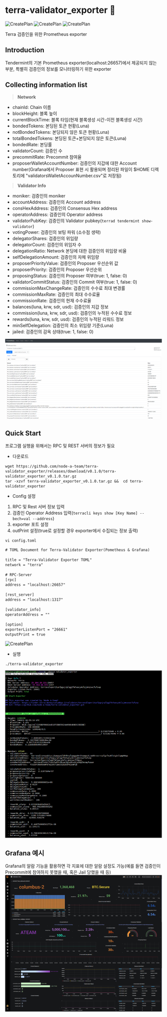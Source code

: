 # terra-validator_exporter :satellite:
![CreatePlan](https://img.shields.io/badge/relase-v0.1.0-red)
![CreatePlan](https://img.shields.io/badge/go-1.12.4%2B-blue)
![CreatePlan](https://img.shields.io/badge/license-Apache--2.0-green)

Terra 검증인을 위한 Prometheus exporter


## Introduction
Tendermint의 기본 Prometheus exporter(localhost:26657)에서 제공되지 않는 부분, 특별히 검증인의 정보를 모니터링하기 위한 exporter


## Collecting information list
> **Network**
- chainId: Chain 이름
- blockHeight: 블록 높이
- currentBlockTime: 블록 타임(현재 블록생성 시간-이전 블록생성 시간)
- bondedTokens: 본딩된 토큰 현황(Luna) 
- notBondedTokens: 본딩되지 않은 토큰 현황(Luna)
- totalBondedTokens: 본딩된 토큰+본딩되지 않은 토큰(Luna)
- bondedRate: 본딩률
- validatorCount: 검증인 수
- precommitRate: Precommit 참여율
- proposerWalletAccountNumber: 검증인의 지갑에 대한 Account number(Grafana에서 Proposer 표현 시 활용되며 정리된 파일이 $HOME 디렉토리에 "validatorsWalletAccounNumber.csv"로 저장됨)

> **Validator Info**
- moniker: 검증인의 moniker
- accountAddress: 검증인의 Account address
- consHexAddress: 검증인의 Consensus Hex address
- operatorAddress: 검증인의 Operator address
- validatorPubKey: 검증인의 Validator pubkey(```terrad tendermint show-validator```)
- votingPower: 검증인의 보팅 파워 (소수점 생략)
- delegatorShares: 검증인의 위임량
- delegatorCount: 검증인의 위임자 수
- delegationRatio: Network 본딩에 대한 검증인의 위임량 비율
- selfDelegationAmount: 검증인의 자체 위임량
- proposerPriorityValue: 검증인의 Proposer 우선순위 값
- proposerPriority: 검증인의 Proposer 우선순위
- proposingStatus: 검증인의 Proposer 여부(true: 1, false: 0)
- validatorCommitStatus: 검증인의 Commit 여부(true: 1, false: 0)
- commissionMaxChangeRate: 검증인의 수수료 최대 변경률
- commissionMaxRate: 검증인의 최대 수수료율
- commissionRate: 검증인의 현재 수수료율
- balances(luna, krw, sdr, usd): 검증인의 지갑 정보
- commission(luna, krw, sdr, usd): 검증인의 누적된 수수료 정보
- rewards(luna, krw, sdr, usd): 검증인의 누적된 리워드 정보
- minSelfDelegation: 검증인의 최소 위임량 기준(Luna)
- jailed: 검증인의 감옥 상태(true: 1, false: 0)

![CreatePlan](./example/monitoring_example(prometheus).png)


## Quick Start
프로그램 실행을 위해서는 RPC 및 REST 서버의 정보가 필요
- 다운로드
```
wget https://github.com/node-a-team/terra-validator_exporter/releases/download/v0.1.0/terra-validator_exporter_v0.1.0.tar.gz
tar -xzvf terra-validator_exporter_v0.1.0.tar.gz &&  cd terra-validator_exporter
```

 - Config 설정
 1) RPC 및 Rest 서버 정보 입력
 2) 검증인 Operator Address 입력(```terracli keys show [Key Name] --bech=val --address```)
 3) exporter 포트 설정
 4) outPrint 설정(true로 설정할 경우 exporter에서 수집되는 정보 출력)
```
vi config.toml
```
```
# TOML Document for Terra-Validator Exporter(Pometheus & Grafana)

title = "Terra-Validator Exporter TOML"
network = "terra"

# RPC-Server
[rpc]
address = "localhost:26657"

[rest_server]
address = "localhost:1317"

[validator_info]
operatorAddress = ""

[option]
exporterListenPort = "26661"
outputPrint = true
```

![CreatePlan](./example/config.png)

 - 실행
```
./terra-validator_exporter
```

![CreatePlan](./example/config_outputPrint(true).png)


## Grafana 예시
Grafana의 알람 기능을 활용하면 각 지표에 대한 알람 설정도 가능(예를 들면 검증인이 Precommit에 참여하지 못했을 때, 혹은 Jail 당했을 때 등)
![CreatePlan](./example/monitoring_example(grafana).png)

